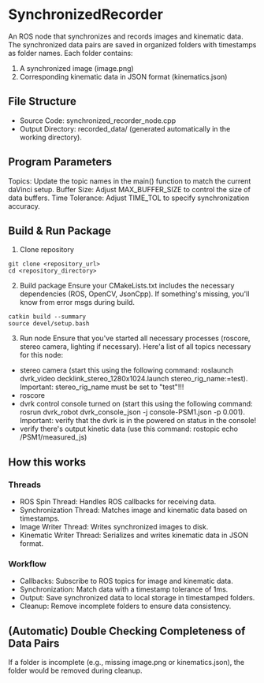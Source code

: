 # SynchronizedRecorder
An ROS node that synchronizes and records images and kinematic data. The synchronized data pairs are saved in organized folders with timestamps as folder names. Each folder contains:
1. A synchronized image (image.png)
2. Corresponding kinematic data in JSON format (kinematics.json)

## File Structure
- Source Code: synchronized_recorder_node.cpp
- Output Directory: recorded_data/ (generated automatically in the working directory).

## Program Parameters
Topics: Update the topic names in the main() function to match the current daVinci setup.
Buffer Size: Adjust MAX_BUFFER_SIZE to control the size of data buffers.
Time Tolerance: Adjust TIME_TOL to specify synchronization accuracy.

## Build & Run Package
1. Clone repository
```
git clone <repository_url>
cd <repository_directory>
```
2. Build package
Ensure your CMakeLists.txt includes the necessary dependencies (ROS, OpenCV, JsonCpp). If something's missing, you'll know from error msgs during build.
```
catkin build --summary
source devel/setup.bash
```
3. Run node
Ensure that you've started all necessary processes (roscore, stereo camera, lighting if necessary).
Here'a list of all topics necessary for this node:
  - stereo camera (start this using the following command: roslaunch dvrk_video decklink_stereo_1280x1024.launch stereo_rig_name:=test). Important: stereo_rig_name must be set to "test"!!!
  - roscore
  - dvrk control console turned on (start this using the following command: rosrun dvrk_robot dvrk_console_json -j console-PSM1.json -p 0.001). Important: verify that the dvrk is in the powered on status in the console!
  - verify there's output kinetic data (use this command: rostopic echo /PSM1/measured_js)

## How this works
### Threads
- ROS Spin Thread: Handles ROS callbacks for receiving data.
- Synchronization Thread: Matches image and kinematic data based on timestamps.
- Image Writer Thread: Writes synchronized images to disk.
- Kinematic Writer Thread: Serializes and writes kinematic data in JSON format.
### Workflow
- Callbacks: Subscribe to ROS topics for image and kinematic data.
- Synchronization: Match data with a timestamp tolerance of 1ms.
- Output: Save synchronized data to local storage in timestamped folders.
- Cleanup: Remove incomplete folders to ensure data consistency.

## (Automatic) Double Checking Completeness of Data Pairs
If a folder is incomplete (e.g., missing image.png or kinematics.json), the folder would be removed during cleanup.

